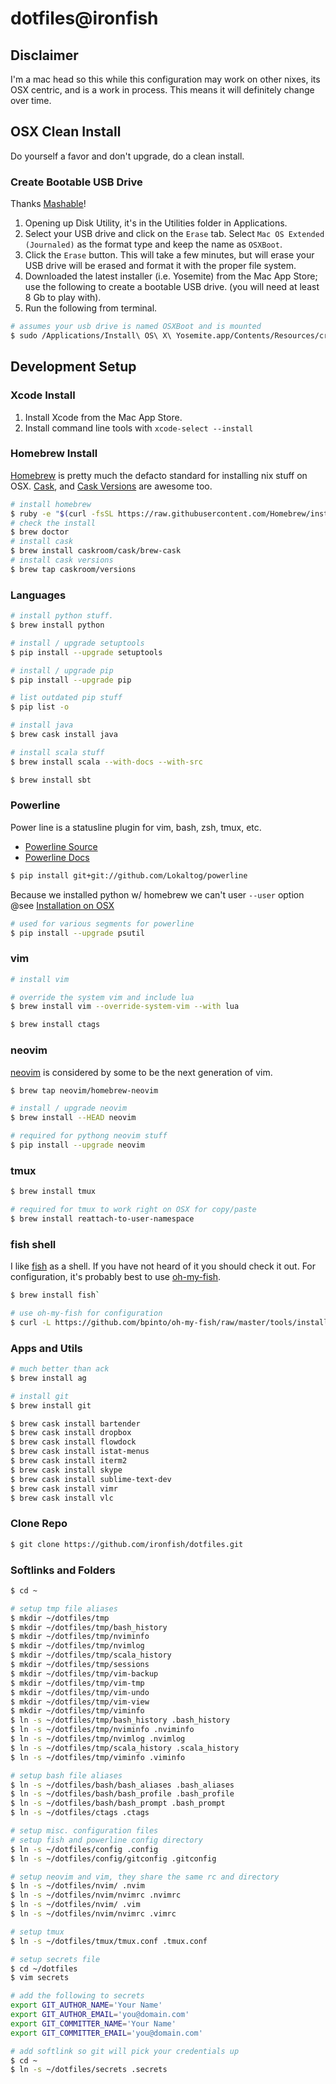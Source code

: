 # dotfiles@ironfish

## Disclaimer

I'm a mac head so this while this configuration may work on other nixes, its OSX centric, and is a work in process. This means it will definitely change over time.

## OSX Clean Install

Do yourself a favor and don't upgrade, do a clean install.

### Create Bootable USB Drive

Thanks [Mashable](http://mashable.com/2014/10/17/clean-install-os-x-yosemite/)!

1. Opening up Disk Utility, it's in the Utilities folder in Applications.
2. Select your USB drive and click on the `Erase` tab. Select `Mac OS Extended (Journaled)` as the format type and keep the name as `OSXBoot`.
3. Click the `Erase` button. This will take a few minutes, but will erase your USB drive will be erased and format it with the proper file system.
4. Downloaded the latest installer (i.e. Yosemite) from the Mac App Store; use the following to create a bootable USB drive. (you will need at least 8 Gb to play with).
5. Run the following from terminal.

```bash
# assumes your usb drive is named OSXBoot and is mounted
$ sudo /Applications/Install\ OS\ X\ Yosemite.app/Contents/Resources/createinstallmedia --volume /Volumes/OSXBoot --applicationpath /Applications/Install\ OS\ X\ Yosemite.app --nointeraction
```

## Development Setup

### Xcode Install

1. Install Xcode from the Mac App Store.
2. Install command line tools with `xcode-select --install`

### Homebrew Install

[Homebrew](http://brew.sh) is pretty much the defacto standard for installing nix stuff on OSX. [Cask](http://caskroom.io), and [Cask Versions](https://github.com/caskroom/homebrew-versions) are awesome too.

```bash
# install homebrew
$ ruby -e "$(curl -fsSL https://raw.githubusercontent.com/Homebrew/install/master/install)"
# check the install
$ brew doctor
# install cask
$ brew install caskroom/cask/brew-cask
# install cask versions
$ brew tap caskroom/versions
```

### Languages

```bash
# install python stuff.
$ brew install python

# install / upgrade setuptools
$ pip install --upgrade setuptools

# install / upgrade pip
$ pip install --upgrade pip

# list outdated pip stuff
$ pip list -o

# install java
$ brew cask install java

# install scala stuff
$ brew install scala --with-docs --with-src

$ brew install sbt
```

### Powerline

Power line is a statusline plugin for vim, bash, zsh, tmux, etc.

* [Powerline Source](https://github.com/powerline/powerline)
* [Powerline Docs](https://powerline.readthedocs.org/en/latest/)

```bash
$ pip install git+git://github.com/Lokaltog/powerline
```

Because we installed python w/ homebrew we can't user `--user` option @see [Installation on OSX](https://powerline.readthedocs.org/en/latest/installation/osx.html)

```bash
# used for various segments for powerline
$ pip install --upgrade psutil
```

### vim

```bash
# install vim

# override the system vim and include lua
$ brew install vim --override-system-vim --with lua

$ brew install ctags
```

### neovim

[neovim](http://neovim.org) is considered by some to be the next generation of vim.

```bash
$ brew tap neovim/homebrew-neovim

# install / upgrade neovim
$ brew install --HEAD neovim

# required for pythong neovim stuff
$ pip install --upgrade neovim
```

### tmux

```bash
$ brew install tmux

# required for tmux to work right on OSX for copy/paste
$ brew install reattach-to-user-namespace
```
### fish shell

I like [fish](http://fishshell.com/) as a shell. If you have not heard of it you should check it out. For configuration, it's probably best to use [oh-my-fish](https://github.com/bpinto/oh-my-fish).

```bash
$ brew install fish`

# use oh-my-fish for configuration
$ curl -L https://github.com/bpinto/oh-my-fish/raw/master/tools/install.fish | fish
```

### Apps and Utils

```bash
# much better than ack
$ brew install ag

# install git
$ brew install git

$ brew cask install bartender
$ brew cask install dropbox
$ brew cask install flowdock
$ brew cask install istat-menus
$ brew cask install iterm2
$ brew cask install skype
$ brew cask install sublime-text-dev
$ brew cask install vimr
$ brew cask install vlc
```

### Clone Repo

```bash
$ git clone https://github.com/ironfish/dotfiles.git
```

### Softlinks and Folders

```bash
$ cd ~

# setup tmp file aliases
$ mkdir ~/dotfiles/tmp
$ mkdir ~/dotfiles/tmp/bash_history
$ mkdir ~/dotfiles/tmp/nviminfo
$ mkdir ~/dotfiles/tmp/nvimlog
$ mkdir ~/dotfiles/tmp/scala_history
$ mkdir ~/dotfiles/tmp/sessions
$ mkdir ~/dotfiles/tmp/vim-backup
$ mkdir ~/dotfiles/tmp/vim-tmp
$ mkdir ~/dotfiles/tmp/vim-undo
$ mkdir ~/dotfiles/tmp/vim-view
$ mkdir ~/dotfiles/tmp/viminfo
$ ln -s ~/dotfiles/tmp/bash_history .bash_history
$ ln -s ~/dotfiles/tmp/nviminfo .nviminfo
$ ln -s ~/dotfiles/tmp/nvimlog .nvimlog
$ ln -s ~/dotfiles/tmp/scala_history .scala_history
$ ln -s ~/dotfiles/tmp/viminfo .viminfo

# setup bash file aliases
$ ln -s ~/dotfiles/bash/bash_aliases .bash_aliases
$ ln -s ~/dotfiles/bash/bash_profile .bash_profile
$ ln -s ~/dotfiles/bash/bash_prompt .bash_prompt
$ ln -s ~/dotfiles/ctags .ctags

# setup misc. configuration files
# setup fish and powerline config directory
$ ln -s ~/dotfiles/config .config
$ ln -s ~/dotfiles/config/gitconfig .gitconfig

# setup neovim and vim, they share the same rc and directory
$ ln -s ~/dotfiles/nvim/ .nvim
$ ln -s ~/dotfiles/nvim/nvimrc .nvimrc
$ ln -s ~/dotfiles/nvim/ .vim
$ ln -s ~/dotfiles/nvim/nvimrc .vimrc

# setup tmux
$ ln -s ~/dotfiles/tmux/tmux.conf .tmux.conf

# setup secrets file
$ cd ~/dotfiles
$ vim secrets

# add the following to secrets
export GIT_AUTHOR_NAME='Your Name'
export GIT_AUTHOR_EMAIL='you@domain.com'
export GIT_COMMITTER_NAME='Your Name'
export GIT_COMMITTER_EMAIL='you@domain.com'

# add softlink so git will pick your credentials up
$ cd ~
$ ln -s ~/dotfiles/secrets .secrets
```
